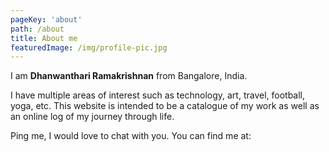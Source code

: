```yaml
---
pageKey: 'about'
path: /about
title: About me
featuredImage: /img/profile-pic.jpg
---
```


I am **Dhanwanthari Ramakrishnan** from Bangalore, India.

I have multiple areas of interest such as technology, art, travel, football, yoga, etc. This website is intended to be a catalogue of my work as well as an online log of my journey through life.

Ping me, I would love to chat with you. You can find me at:
